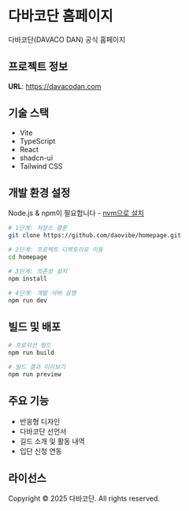 # 다바코단 홈페이지

다바코단(DAVACO DAN) 공식 홈페이지

## 프로젝트 정보

**URL**: https://davacodan.com

## 기술 스택

- Vite
- TypeScript
- React
- shadcn-ui
- Tailwind CSS

## 개발 환경 설정

Node.js & npm이 필요합니다 - [nvm으로 설치](https://github.com/nvm-sh/nvm#installing-and-updating)

```sh
# 1단계: 저장소 클론
git clone https://github.com/daovibe/homepage.git

# 2단계: 프로젝트 디렉토리로 이동
cd homepage

# 3단계: 의존성 설치
npm install

# 4단계: 개발 서버 실행
npm run dev
```

## 빌드 및 배포

```sh
# 프로덕션 빌드
npm run build

# 빌드 결과 미리보기
npm run preview
```

## 주요 기능

- 반응형 디자인
- 다바코단 선언서
- 길드 소개 및 활동 내역
- 입단 신청 연동

## 라이선스

Copyright © 2025 다바코단. All rights reserved.